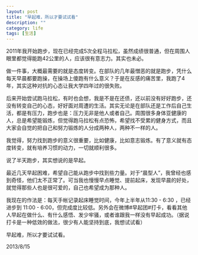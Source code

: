 ```yaml
---
layout: post
title: "早起难，所以才要试试看"
description: ""
category: life
tags: [生活]
---
```


2011年我开始跑步，现在已经完成5次全程马拉松，虽然成绩很普通，但在周围人眼里都觉得能跑42公里的人，应该很有意志力。其实也未必。

做一件事，大概最需要的就是态度转变。在部队的几年最憎恶的就是跑步，凭什么每天早晨都要跑操，在操场上傻跑有什么意义？于是在反感的痛苦里，我跑了4年，其实这种对抗的心态让我大学四年过的很失败。

后来开始尝试跑马拉松，有时也会想，我是不是在还债，还以前没有好好跑步，还没有转变自己的心态，好好面对周遭的生活。其实无论是在部队还是工作后自己生活，都是有压力，跑步也是：压力无非是他人或者自己。周围很多身体亚健康的人，总是希望能锻炼，但觉得跑马拉松有点恐怖，希望找不受累的健身方式，而且大家会自觉的把自己和努力锻炼的人分成两种人，两种不一样的人。

我觉得，努力找到跑步的意义很重要，比如健康，比如意志锻炼。有了意义就有态度转变，就有培养习惯的动力，一切就顺利很多。

说了半天跑步，其实想说的是早起。

最近几天早起困难，希望自己能从跑步中找到些力量。对于“晨型人”，我曾经也感到奇怪，他们太不正常了。可当我也慢慢早点睡觉、提前起床，发现早晨的好处，就觉得那些人也是很可爱的，自己也希望成为那种人。

我现在的作法是：每天手帐记录起床睡觉时间，今年上半年从11:30 - 6:30 ，已经进步到 11:00 - 6:00，但完成度比较低。另外会在微博#早起团#打卡，看看其他人早起在做什么、有什么感悟、发少牢骚，或者谁跟我一样没有早起成功。（据说打卡是一种低效的做法，很少有人能坚持到底，我想试试看）

早起难，所以才要试试看。

2013/8/15